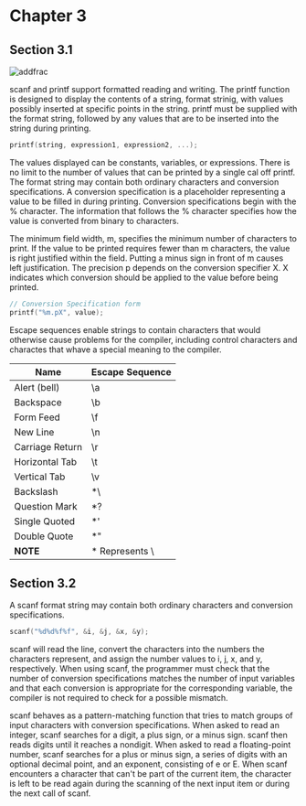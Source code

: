 # Chapter 3
## Section 3.1 
![addfrac](https://user-images.githubusercontent.com/59415488/235043299-ba30f3fb-3e0e-488d-a3b6-8f3ce9534c52.png)

scanf and printf support formatted reading and writing.  The printf function is designed to display the contents of a string, format strinig, with values possibly inserted at specific points in the string.  printf must be supplied with the format string, followed by any values that are to be inserted into the string during printing. <br />

```C
printf(string, expression1, expression2, ...);
```

The values displayed can be constants, variables, or expressions.  There is no limit to the number of values that can be printed by a single cal off printf.  The format string may contain both ordinary characters and conversion specifications.  A conversion specification is a placeholder representing a value to be filled in during printing.  Conversion specifications begin with the % character.  The information that follows the % character specifies how the value is converted from binary to characters. <br />

The minimum field width, m, specifies the minimum number of characters to print.  If the value to be printed requires fewer than m characters, the value is right justified within the field.  Putting a minus sign in front of m causes left justification.  The precision p depends on the conversion specifier X.  X indicates which conversion should be applied to the value before being printed. <br />

```C
// Conversion Specification form
printf("%m.pX", value);
```

Escape sequences enable strings to contain characters that would otherwise cause problems for the compiler, including control characters and charactes that whave a special meaning to the compiler. <br />

Name | Escape Sequence
--- | ---
Alert (bell) | \a
Backspace | \b
Form Feed | \f
New Line | \n
Carriage Return | \r
Horizontal Tab | \t
Vertical Tab | \v
Backslash | *\\
Question Mark | \*?
Single Quoted | \*'
Double Quote | \*"
**NOTE** | * Represents \


## Section 3.2

A scanf format string may contain both ordinary characters and conversion specifications.

```C
scanf("%d%d%f%f", &i, &j, &x, &y);
```

scanf will read the line, convert the characters into the numbers the characters represent, and assign the number values to i, j, x, and y, respectively.  When using scanf, the programmer must check that the number of conversion specifications matches the number of input variables and that each conversion is appropriate for the corresponding variable, the compiler is not required to check for a possible mismatch.

scanf behaves as a pattern-matching function that tries to match groups of input characters with conversion specifications.  When asked to read an integer, scanf searches for a digit, a plus sign, or a minus sign.  scanf then reads digits until it reaches a nondigit.  When asked to read a floating-point number, scanf searches for a plus or minus sign, a series of digits with an optional decimal point, and an exponent, consisting of e or E. When scanf encounters a character that can't be part of the current item, the character is left to be read again during the scanning of the next input item or during the next call of scanf.
